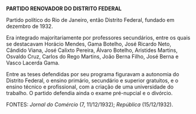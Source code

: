**PARTIDO RENOVADOR DO DISTRITO FEDERAL**

Partido político do Rio de Janeiro, então Distrito Federal, fundado em
dezembro de 1932.

Era integrado majoritariamente por professores secundários, entre os
quais se destacavam Horácio Mendes, Gama Botelho, José Ricardo Neto,
Cândido Viana, José Calixto Pereira, Álvaro Botelho, Aristides Martins,
Osvaldo Cruz, Carlos do Rego Martins, João Berna Filho, José Berna e
Vasco Lacerda Gama.

Entre as teses defendidas por seu programa figuravam a autonomia do
Distrito Federal, o ensino primário, secundário e superior gratuitos, e
o ensino técnico e profissional, com a criação de uma universidade do
trabalho. O partido defendia ainda o exame pré-nupcial e o divórcio.

FONTES: *Jornal do Comércio* (7, 11/12/1932); *República* (15/12/1932).
